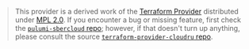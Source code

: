 > This provider is a derived work of the [Terraform Provider](https://github.com/sbercloud-terraform/terraform-provider-cloudru)
> distributed under [MPL 2.0](https://www.mozilla.org/en-US/MPL/2.0/). If you encounter a bug or missing feature,
> first check the [`pulumi-sbercloud` repo](https://github.com/sbercloud-terraform/pulumi-cloudru/issues); however, if that doesn't turn up anything,
> please consult the source [`terraform-provider-cloudru` repo](https://github.com/sbercloud-terraform/terraform-provider-cloudru/issues).

